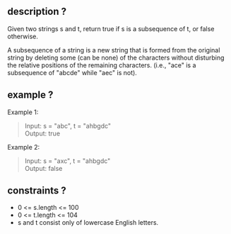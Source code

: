 ## description ? 
Given two strings s and t, return true if s is a subsequence of t, or false otherwise.

A subsequence of a string is a new string that is formed from the original string by deleting some (can be none) of the characters without disturbing the relative positions of the remaining characters. (i.e., "ace" is a subsequence of "abcde" while "aec" is not).

## example ? 

Example 1:

> Input: s = "abc", t = "ahbgdc" <br>
> Output: true <br>

Example 2:

> Input: s = "axc", t = "ahbgdc" <br>
> Output: false <br>

## constraints ? 

- 0 <= s.length <= 100
- 0 <= t.length <= 104
- s and t consist only of lowercase English letters.
